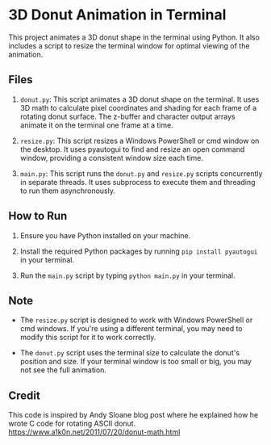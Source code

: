 # 3D Donut Animation in Terminal

This project animates a 3D donut shape in the terminal using Python. It also includes a script to resize the terminal window for optimal viewing of the animation.

## Files

1. `donut.py`: This script animates a 3D donut shape on the terminal. It uses 3D math to calculate pixel coordinates and shading for each frame of a rotating donut surface. The z-buffer and character output arrays animate it on the terminal one frame at a time.

2. `resize.py`: This script resizes a Windows PowerShell or cmd window on the desktop. It uses pyautogui to find and resize an open command window, providing a consistent window size each time.

3. `main.py`: This script runs the `donut.py` and `resize.py` scripts concurrently in separate threads. It uses subprocess to execute them and threading to run them asynchronously.

## How to Run

1. Ensure you have Python installed on your machine.

2. Install the required Python packages by running `pip install pyautogui` in your terminal.

3. Run the `main.py` script by typing `python main.py` in your terminal.

## Note

- The `resize.py` script is designed to work with Windows PowerShell or cmd windows. If you're using a different terminal, you may need to modify this script for it to work correctly.

- The `donut.py` script uses the terminal size to calculate the donut's position and size. If your terminal window is too small or big, you may not see the full animation.

## Credit

This code is inspired by Andy Sloane blog post where he explained how he wrote C code for rotating ASCII donut. https://www.a1k0n.net/2011/07/20/donut-math.html
